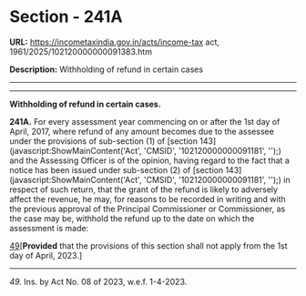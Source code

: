 # Section - 241A

**URL:** https://incometaxindia.gov.in/acts/income-tax act, 1961/2025/102120000000091383.htm

**Description:** Withholding of refund in certain cases

---

****

**Withholding of refund in certain cases.**

**241A.** For every assessment year commencing on or after the 1st day of April, 2017, where refund of any amount becomes due to the assessee under the provisions of sub-section (1) of [section 143](javascript:ShowMainContent\('Act', 'CMSID', '102120000000091181', ''\);) and the Assessing Officer is of the opinion, having regard to the fact that a notice has been issued under sub-section (2) of [section 143](javascript:ShowMainContent\('Act', 'CMSID', '102120000000091181', ''\);) in respect of such return, that the grant of the refund is likely to adversely affect the revenue, he may, for reasons to be recorded in writing and with the previous approval of the Principal Commissioner or Commissioner, as the case may be, withhold the refund up to the date on which the assessment is made:

[49](javascript:ShowFootnote\('fn49'\);)[**Provided** that the provisions of this section shall not apply from the 1st day of April, 2023.]

* * *

_49._ Ins. by Act No. 08 of 2023, w.e.f. 1-4-2023.